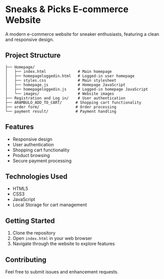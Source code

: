 # Sneaks & Picks E-commerce Website

A modern e-commerce website for sneaker enthusiasts, featuring a clean and responsive design.

## Project Structure

```
├── Homepage/
│   ├── index.html              # Main homepage
│   ├── homepageloggedin.html   # Logged-in user homepage
│   ├── styles.css              # Main stylesheet
│   ├── homepage.js             # Homepage JavaScript
│   ├── homepageloggedin.js     # Logged-in homepage JavaScript
│   └── images/                 # Website images
├── Registration and Log in/    # User authentication
├── ARAMBULO_ADD_TO_CART/      # Shopping cart functionality
├── order form/                # Order processing
└── payment result/            # Payment handling
```

## Features

- Responsive design
- User authentication
- Shopping cart functionality
- Product browsing
- Secure payment processing

## Technologies Used

- HTML5
- CSS3
- JavaScript
- Local Storage for cart management

## Getting Started

1. Clone the repository
2. Open `index.html` in your web browser
3. Navigate through the website to explore features

## Contributing

Feel free to submit issues and enhancement requests. 